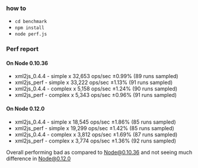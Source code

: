 ### how to

 - `cd benchmark`
 - `npm install`
 - `node perf.js`



### Perf report

#### On Node 0.10.36

 - xml2js_0.4.4 - simple x 32,653 ops/sec ±0.99% (89 runs sampled)
 - xml2js_perf - simple x 33,222 ops/sec ±1.13% (91 runs sampled)
 - xml2js_0.4.4 - complex x 5,158 ops/sec ±1.24% (90 runs sampled)
 - xml2js_perf - complex x 5,343 ops/sec ±0.96% (91 runs sampled)

#### On Node 0.12.0

 - xml2js_0.4.4 - simple x 18,545 ops/sec ±1.86% (85 runs sampled)
 - xml2js_perf - simple x 19,299 ops/sec ±1.42% (85 runs sampled)
 - xml2js_0.4.4 - complex x 3,812 ops/sec ±1.69% (87 runs sampled)
 - xml2js_perf - complex x 3,774 ops/sec ±1.36% (92 runs sampled)


Overall performing bad as compared to Node@0.10.36 and not seeing much difference in Node@0.12.0